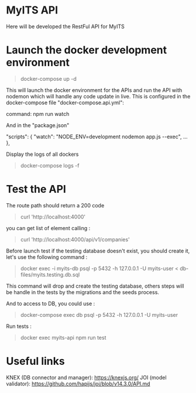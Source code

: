 # MyITS API

Here will be developed the RestFul API for MyITS

# Launch the docker development environment

> docker-compose up -d

This will launch the docker environment for the APIs and run the API with nodemon which will handle any code update in live.
This is configured in the docker-compose file "docker-compose.api.yml":

  command: npm run watch

And in the "package.json"

  "scripts": {
    "watch": "NODE_ENV=development nodemon app.js --exec",
    ...
  },

Display the logs of all dockers

> docker-compose logs -f

# Test the API

The route path should return a 200 code

> curl 'http://localhost:4000'

you can get list of element calling :

>  curl 'http://localhost:4000/api/v1/companies'

Before launch test if the testing database doesn't exist, you should create it, let's use the following command :

> docker exec -i myits-db psql -p 5432 -h 127.0.0.1 -U myits-user < db-files/myits.testing.db.sql

This command will drop and create the testing database, others steps will be handle in the tests by the migrations and the seeds process.

And to access to DB, you could use :

> docker-compose exec db psql -p 5432 -h 127.0.0.1 -U myits-user

Run tests :

> docker exec myits-api npm run test

# Useful links

KNEX (DB connector and manager): https://knexjs.org/
JOI (model validator): https://github.com/hapijs/joi/blob/v14.3.0/API.md
